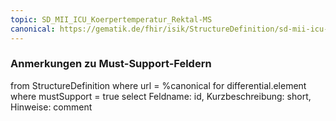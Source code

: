 ```yaml
---
topic: SD_MII_ICU_Koerpertemperatur_Rektal-MS
canonical: https://gematik.de/fhir/isik/StructureDefinition/sd-mii-icu-koerpertemperatur-rektal
---
```


### Anmerkungen zu Must-Support-Feldern

<fql>
from
	StructureDefinition
where 
    url = %canonical
for differential.element
where mustSupport = true
select
	Feldname: id, Kurzbeschreibung: short, Hinweise: comment
</fql>

